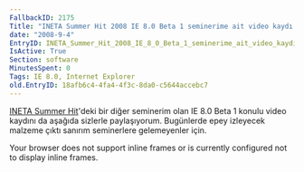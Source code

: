 ```yaml
---
FallbackID: 2175
Title: "INETA Summer Hit 2008 IE 8.0 Beta 1 seminerime ait video kaydı."
date: "2008-9-4"
EntryID: INETA_Summer_Hit_2008_IE_8_0_Beta_1_seminerime_ait_video_kaydi
IsActive: True
Section: software
MinutesSpent: 0
Tags: IE 8.0, Internet Explorer
old.EntryID: 18afb6c4-4fa4-4f3c-8da0-c5644accebc7
---
```

[INETA Summer
Hit](http://daron.yondem.com/tr/post/7a13b13a-ce73-4ca0-b106-5da96c78a08c)'deki
bir diğer seminerim olan IE 8.0 Beta 1 konulu video kaydını da aşağıda
sizlerle paylaşıyorum. Bugünlerde epey izleyecek malzeme çıktı sanırım
seminerlere gelemeyenler için.

Your browser does not support inline frames or is currently configured
not to display inline frames.



